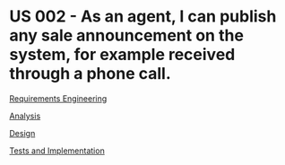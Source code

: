 # US 002 - As an agent, I can publish any sale announcement on the system, for example received through a phone call.

[Requirements Engineering](01.requirements-engineering/Readme.md)

[Analysis](02.analysis/Readme.md)

[Design](03.design/Readme.md)

[Tests and Implementation](04.tests-and-implementation/Readme.md)
